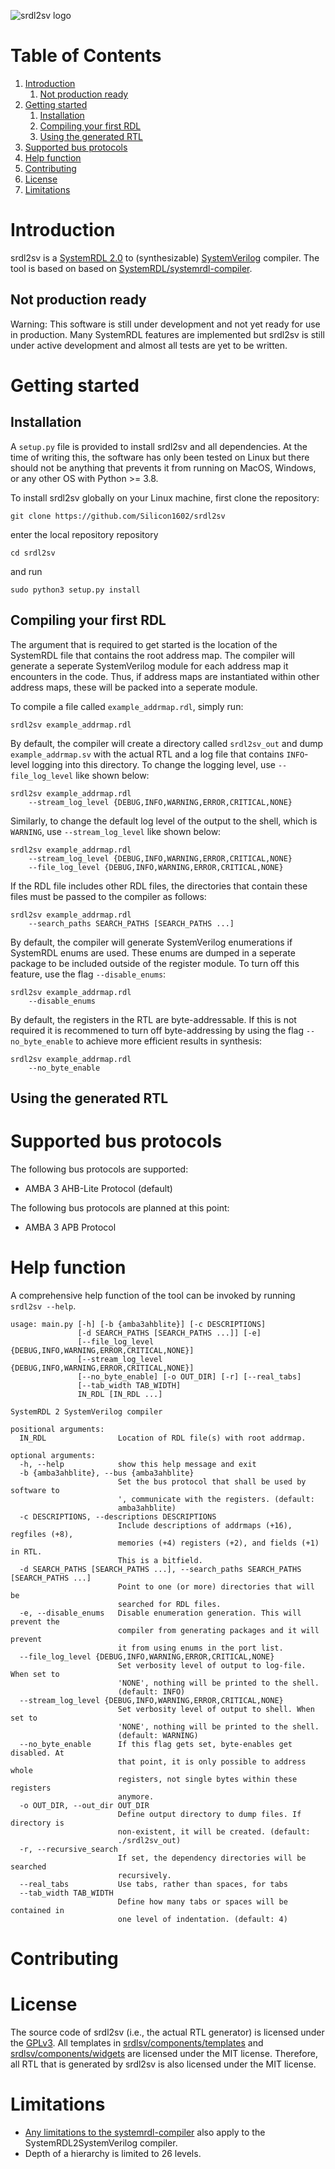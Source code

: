 ![srdl2sv logo](images/srdl2sv_logo.gif)
# Table of Contents
1. [Introduction](#introduction)
    1. [Not production ready](#non-production-ready)
2. [Getting started](#getting-started)
    1. [Installation](#installation)
    2. [Compiling your first RDL](#compiling-your-first-rdl)
    3. [Using the generated RTL](#using-the-generated-rtl)
3. [Supported bus protocols](#supported-bus-protocols)
4. [Help function](#help-functions)
5. [Contributing](#contributing)
6. [License](#license)
7. [Limitations](#limitations)

# Introduction 
srdl2sv is a [SystemRDL 2.0](https://www.accellera.org/images/downloads/standards/systemrdl/SystemRDL_2.0_Jan2018.pdf) to (synthesizable) [SystemVerilog](https://ieeexplore.ieee.org/document/8299595/versions) compiler. The tool is based on based on [SystemRDL/systemrdl-compiler](https://github.com/SystemRDL/systemrdl-compiler). 
## Not production ready
Warning: This software is still under development and not yet ready for use in production. Many SystemRDL features are implemented but srdl2sv is still under active development and almost all tests are yet to be written.
# Getting started
## Installation
A `setup.py` file is provided to install srdl2sv and all dependencies. At the time of writing this, the software has only been tested on Linux but there should not be anything that prevents it from running on MacOS, Windows, or any other OS with Python >= 3.8.

To install srdl2sv globally on your Linux machine, first clone the repository:

```
git clone https://github.com/Silicon1602/srdl2sv
```
enter the local repository repository
```
cd srdl2sv
```
and run
```
sudo python3 setup.py install
```

## Compiling your first RDL
The argument that is required to get started is the location of the SystemRDL file that contains the root address map. The compiler will generate a seperate SystemVerilog module for each address map it encounters in the code. Thus, if address maps are instantiated within other address maps, these will be packed into a seperate module.

To compile a file called `example_addrmap.rdl`, simply run:
```
srdl2sv example_addrmap.rdl
```
By default, the compiler will create a directory called `srdl2sv_out` and dump `example_addrmap.sv` with the actual RTL and a log file that contains `INFO`-level logging into this directory. To change the logging level, use `--file_log_level` like shown below:

```
srdl2sv example_addrmap.rdl
    --stream_log_level {DEBUG,INFO,WARNING,ERROR,CRITICAL,NONE}
```
Similarly, to change the default log level of the output to the shell, which is `WARNING`, use `--stream_log_level` like shown below:
```
srdl2sv example_addrmap.rdl
    --stream_log_level {DEBUG,INFO,WARNING,ERROR,CRITICAL,NONE}
    --file_log_level {DEBUG,INFO,WARNING,ERROR,CRITICAL,NONE}
```
If the RDL file includes other RDL files, the directories that contain these files must be passed to the compiler as follows:

```
srdl2sv example_addrmap.rdl
    --search_paths SEARCH_PATHS [SEARCH_PATHS ...]
```
By default, the compiler will generate SystemVerilog enumerations if SystemRDL enums are used. These enums are dumped in a seperate package to be included outside of the register module. To turn off this feature, use the flag `--disable_enums`:
```
srdl2sv example_addrmap.rdl
    --disable_enums
```
By default, the registers in the RTL are byte-addressable. If this is not required it is recommened to turn off byte-addressing by using the flag `--no_byte_enable` to achieve more efficient results in synthesis:
```
srdl2sv example_addrmap.rdl
    --no_byte_enable
```
## Using the generated RTL

# Supported bus protocols
The following bus protocols are supported:
- AMBA 3 AHB-Lite Protocol (default)

The following bus protocols are planned at this point:
- AMBA 3 APB Protocol

# Help function
A comprehensive help function of the tool can be invoked by running `srdl2sv --help`.
```
usage: main.py [-h] [-b {amba3ahblite}] [-c DESCRIPTIONS]
               [-d SEARCH_PATHS [SEARCH_PATHS ...]] [-e]
               [--file_log_level {DEBUG,INFO,WARNING,ERROR,CRITICAL,NONE}]
               [--stream_log_level {DEBUG,INFO,WARNING,ERROR,CRITICAL,NONE}]
               [--no_byte_enable] [-o OUT_DIR] [-r] [--real_tabs]
               [--tab_width TAB_WIDTH]
               IN_RDL [IN_RDL ...]

SystemRDL 2 SystemVerilog compiler

positional arguments:
  IN_RDL                Location of RDL file(s) with root addrmap.

optional arguments:
  -h, --help            show this help message and exit
  -b {amba3ahblite}, --bus {amba3ahblite}
                        Set the bus protocol that shall be used by software to
                        ', communicate with the registers. (default:
                        amba3ahblite)
  -c DESCRIPTIONS, --descriptions DESCRIPTIONS
                        Include descriptions of addrmaps (+16), regfiles (+8),
                        memories (+4) registers (+2), and fields (+1) in RTL.
                        This is a bitfield.
  -d SEARCH_PATHS [SEARCH_PATHS ...], --search_paths SEARCH_PATHS [SEARCH_PATHS ...]
                        Point to one (or more) directories that will be
                        searched for RDL files.
  -e, --disable_enums   Disable enumeration generation. This will prevent the
                        compiler from generating packages and it will prevent
                        it from using enums in the port list.
  --file_log_level {DEBUG,INFO,WARNING,ERROR,CRITICAL,NONE}
                        Set verbosity level of output to log-file. When set to
                        'NONE', nothing will be printed to the shell.
                        (default: INFO)
  --stream_log_level {DEBUG,INFO,WARNING,ERROR,CRITICAL,NONE}
                        Set verbosity level of output to shell. When set to
                        'NONE', nothing will be printed to the shell.
                        (default: WARNING)
  --no_byte_enable      If this flag gets set, byte-enables get disabled. At
                        that point, it is only possible to address whole
                        registers, not single bytes within these registers
                        anymore.
  -o OUT_DIR, --out_dir OUT_DIR
                        Define output directory to dump files. If directory is
                        non-existent, it will be created. (default:
                        ./srdl2sv_out)
  -r, --recursive_search
                        If set, the dependency directories will be searched
                        recursively.
  --real_tabs           Use tabs, rather than spaces, for tabs
  --tab_width TAB_WIDTH
                        Define how many tabs or spaces will be contained in
                        one level of indentation. (default: 4)
```
# Contributing
# License
The source code of srdl2sv (i.e., the actual RTL generator) is licensed under the [GPLv3](LICENSE). All templates in [srdlsv/components/templates](https://github.com/Silicon1602/srdl2sv/tree/develop/srdl2sv/components/templates) and [srdlsv/components/widgets](https://github.com/Silicon1602/srdl2sv/tree/develop/srdl2sv/components/templates) are licensed under the MIT license. Therefore, all RTL that is generated by srdl2sv is also licensed under the MIT license.

# Limitations
- [Any limitations to the systemrdl-compiler](https://systemrdl-compiler.readthedocs.io/en/latest/known_issues.html) also apply to the SystemRDL2SystemVerilog compiler.
- Depth of a hierarchy is limited to 26 levels. 
